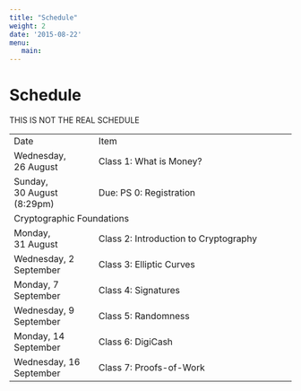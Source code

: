 ```yaml
---
title: "Schedule"
weight: 2
date: '2015-08-22'
menu:
   main:
---
```


# Schedule

THIS IS NOT THE REAL SCHEDULE

   <table class="schedule" width="90%">
   <tr class="schedule-header">
      <td width="30%">Date</td><td width="70%">Item</td>
   </tr>
   <tr class="schedule-class1">
      <td class="schedule-date"> Wednesday, 26&nbsp;August </td> <td class="schedule-class"> Class 1: What is Money? </td>
   </tr>

   <tr class="schedule-deadline">
      <td class="schedule-date"> Sunday, 30&nbsp;August (8:29pm) </td> <td class="schedule-due"> Due: PS 0: Registration </td>
   </tr>

   <tr class="schedule-header">
      <td colspan=2 class="schedule-overview">
      Cryptographic Foundations
      </td>
   </tr>

   <tr class="schedule-class2">
      <td class="schedule-date"> Monday, 31&nbsp;August </td> <td class="schedule-class"> Class 2: Introduction to Cryptography </td>
   </tr>
   <tr class="schedule-class1">
      <td class="schedule-date"> Wednesday, 2 September </td> <td class="schedule-class"> Class 3: Elliptic Curves </td>
   </tr>

   <tr class="schedule-class2">
      <td class="schedule-date"> Monday, 7 September </td> <td class="schedule-class"> Class 4: Signatures </td>
   </tr>

   <tr class="schedule-class1">
      <td class="schedule-date"> Wednesday, 9 September </td> <td class="schedule-class"> Class 5: Randomness </td>
   </tr>

   <tr class="schedule-class2">
      <td class="schedule-date"> Monday, 14 September </td> <td class="schedule-class"> Class 6: DigiCash </td>
   </tr>

   <tr class="schedule-class1">
      <td class="schedule-date"> Wednesday, 16 September </td> <td class="schedule-class"> Class 7: Proofs-of-Work</td>
   </tr>


   </table>
